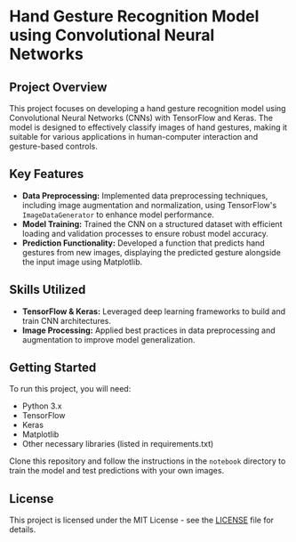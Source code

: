 # Hand Gesture Recognition Model using Convolutional Neural Networks

## Project Overview
This project focuses on developing a hand gesture recognition model using Convolutional Neural Networks (CNNs) with TensorFlow and Keras. The model is designed to effectively classify images of hand gestures, making it suitable for various applications in human-computer interaction and gesture-based controls.

## Key Features
- **Data Preprocessing:** Implemented data preprocessing techniques, including image augmentation and normalization, using TensorFlow's `ImageDataGenerator` to enhance model performance.
- **Model Training:** Trained the CNN on a structured dataset with efficient loading and validation processes to ensure robust model accuracy.
- **Prediction Functionality:** Developed a function that predicts hand gestures from new images, displaying the predicted gesture alongside the input image using Matplotlib.

## Skills Utilized
- **TensorFlow & Keras:** Leveraged deep learning frameworks to build and train CNN architectures.
- **Image Processing:** Applied best practices in data preprocessing and augmentation to improve model generalization.

## Getting Started
To run this project, you will need:
- Python 3.x
- TensorFlow
- Keras
- Matplotlib
- Other necessary libraries (listed in requirements.txt)

Clone this repository and follow the instructions in the `notebook` directory to train the model and test predictions with your own images.

## License
This project is licensed under the MIT License - see the [LICENSE](LICENSE) file for details.

